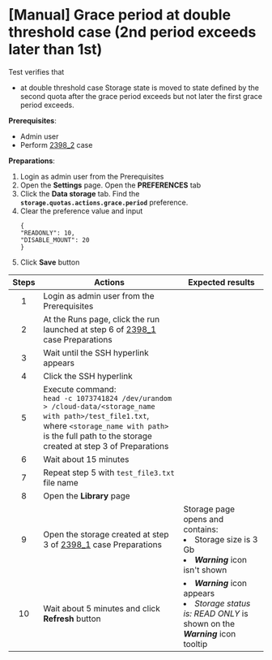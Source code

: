 # [Manual] Grace period at double threshold case (2nd period exceeds later than 1st)

Test verifies that
- at double threshold case Storage state is moved to state defined by the second quota after the grace period exceeds but not later the first grace period exceeds.

**Prerequisites**:
- Admin user
- Perform [2398_2](2398_2.md) case

**Preparations**:
1. Login as admin user from the Prerequisites
2. Open the **Settings** page. Open the **PREFERENCES** tab
3. Click the **Data storage** tab. Find the **`storage.quotas.actions.grace.period`** preference.
4. Clear the preference value and input
   ````
   {
   "READONLY": 10,
   "DISABLE_MOUNT": 20
   }
   ````
5. Click **Save** button

| Steps | Actions | Expected results |
| :---: | --- | --- |
| 1 | Login as admin user from the Prerequisites | | 
| 2 | At the Runs page, click the run launched at step 6 of [2398_1](2398_1.md) case Preparations | |
| 3 | Wait until the SSH hyperlink appears | |
| 4 | Click the SSH hyperlink | |
| 5 | Execute command: <br> `head -c 1073741824 /dev/urandom > /cloud-data/<storage_name with path>/test_file1.txt`, <br>where `<storage_name with path>` is the full path to the storage created at step 3 of Preparations | |
| 6 | Wait about 15 minutes | |
| 7 | Repeat step 5 with `test_file3.txt` file name | |
| 8 | Open the **Library** page | |
| 9 | Open the storage created at step 3 of [2398_1](2398_1.md) case Preparations | Storage page opens and contains: <li> Storage size is 3 Gb <li> ***Warning*** icon isn't shown |
| 10 | Wait about 5 minutes and click **Refresh** button | <li> ***Warning*** icon appears <li> *Storage status is: READ ONLY* is shown on the ***Warning*** icon tooltip |
